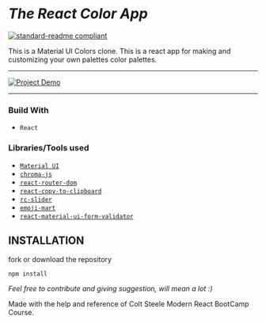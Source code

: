 # _The React Color App_
[![standard-readme compliant](https://img.shields.io/badge/LinkedIn-blue.svg?style=flat-square)](https://www.linkedin.com/in/sahil-darji-11ab3a1ab/)

This is a Material UI Colors clone. This is a react app for making and customizing your own palettes color palettes.

---

[![Project Demo](http://img.youtube.com/vi/LqDq7w2QCts/0.jpg)](http://www.youtube.com/watch?v=LqDq7w2QCts)

---
### Build With
- `React`

### Libraries/Tools used
- [`Material UI`](https://material-ui.com/)
- [`chroma-js`](https://github.com/gka/chroma.js/)
- [`react-router-dom`]()
- [`react-copy-to-clipboard`](https://github.com/nkbt/react-copy-to-clipboard)
- [`rc-slider`](https://github.com/react-component/slider)
- [`emoji-mart`](https://github.com/missive/emoji-mart)
- [`react-material-ui-form-validator`]()

## INSTALLATION
fork or download the repository
```npm
npm install
```

_Feel free to contribute and giving suggestion, will mean a lot :)_ 

Made with the help and reference of Colt Steele Modern React BootCamp Course.





